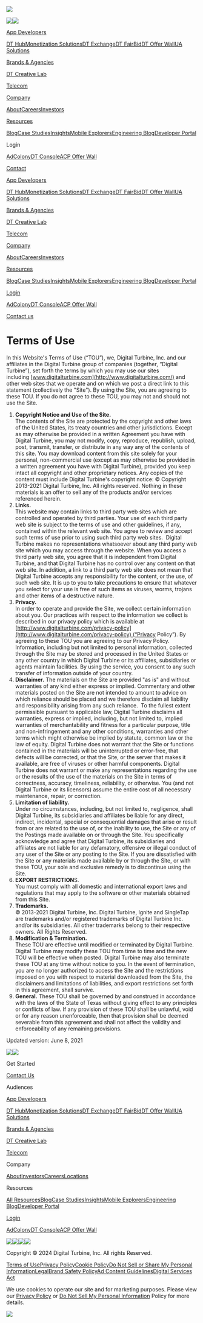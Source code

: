 ![](https://px.ads.linkedin.com/collect/?pid=2666130&fmt=gif) 

[![](https://cdn.prod.website-files.com/6618e372884cbd97db033ea4/661917c5a7cc10c6a4630e9f_logo-digital-turbine.svg)![](https://cdn.prod.website-files.com/6618e372884cbd97db033ea4/661d1550ed5858b5b592dd33_DT%20footer%20mobile%20logo.svg)](https://www.digitalturbine.com/)

[App Developers](https://www.digitalturbine.com/app-developers)

[DT Hub](https://www.digitalturbine.com/dt-hub)[Monetization Solutions](https://www.digitalturbine.com/app-developers#monetizationsolutions)[DT Exchange](https://www.digitalturbine.com/dt-exchange)[DT FairBid](https://www.digitalturbine.com/dt-fairbid)[DT Offer Wall](https://www.digitalturbine.com/dt-offer-wall)[UA Solutions](https://www.digitalturbine.com/ua-solutions)

[Brands & Agencies](https://www.digitalturbine.com/brands-agencies)

[DT Creative Lab](https://www.digitalturbine.com/dt-creative-lab)

[Telecom](https://www.digitalturbine.com/telecom)

[Company](https://www.digitalturbine.com/about)

[About](https://www.digitalturbine.com/about)[Careers](https://www.digitalturbine.com/careers)[Investors](https://ir.digitalturbine.com/)

[Resources](https://www.digitalturbine.com/all-resources)

[Blog](https://www.digitalturbine.com/blog)[Case Studies](https://www.digitalturbine.com/case-studies)[Insights](https://www.digitalturbine.com/insights)[Mobile Explorers](https://www.digitalturbine.com/mobile-explorers)[Engineering Blog](https://www.digitalturbine.com/collection/engineering)[Developer Portal](https://developer.digitalturbine.com/hc/en-us)

Login

[AdColony](https://clients.adcolony.com/login)[DT Console](https://console.fyber.com/login)[ACP Offer Wall](https://acp-edge.fyber.com/login)

[Contact](#)

[](#)

[App Developers](https://www.digitalturbine.com/app-developers)

[DT Hub](https://www.digitalturbine.com/dt-hub)[Monetization Solutions](https://www.digitalturbine.com/app-developers#monetizationsolutions)[DT Exchange](https://www.digitalturbine.com/dt-exchange)[DT FairBid](https://www.digitalturbine.com/dt-fairbid)[DT Offer Wall](https://www.digitalturbine.com/dt-offer-wall)[UA Solutions](https://www.digitalturbine.com/ua-solutions)

[Brands & Agencies](https://www.digitalturbine.com/brands-agencies)

[DT Creative Lab](https://www.digitalturbine.com/dt-creative-lab)

[Telecom](https://www.digitalturbine.com/telecom)

[Company](https://www.digitalturbine.com/about)

[About](https://www.digitalturbine.com/about)[Careers](https://www.digitalturbine.com/careers)[Investors](https://ir.digitalturbine.com/)

[Resources](https://www.digitalturbine.com/all-resources)

[Blog](https://www.digitalturbine.com/blog)[Case Studies](https://www.digitalturbine.com/case-studies)[Insights](https://www.digitalturbine.com/insights)[Mobile Explorers](https://www.digitalturbine.com/mobile-explorers)[Engineering Blog](https://www.digitalturbine.com/collection/engineering)[Developer Portal](https://developer.digitalturbine.com/hc/en-us)

[Login](#)

[AdColony](https://clients.adcolony.com/login)[DT Console](https://console.fyber.com/login)[ACP Offer Wall](https://acp-edge.fyber.com/login)

[Contact us](#)

Terms of Use
============

In this Website's Terms of Use (“TOU”), we, Digital Turbine, Inc. and our affiliates in the Digital Turbine group of companies (together, “Digital Turbine”), set forth the terms by which you may use our sites including [www.digitalturbine.com](http://www.digitalturbine.com/) and other web sites that we operate and on which we post a direct link to this statement (collectively the "Site"). By using the Site, you are agreeing to these TOU. If you do not agree to these TOU, you may not and should not use the Site.

1. **Copyright Notice and Use of the Site.**   
    The contents of the Site are protected by the copyright and other laws of the United States, its treaty countries and other jurisdictions. Except as may otherwise be provided in a written Agreement you have with Digital Turbine, you may not modify, copy, reproduce, republish, upload, post, transmit, transfer, or distribute in any way any of the contents of this site. You may download content from this site solely for your personal, non-commercial use (except as may otherwise be provided in a written agreement you have with Digital Turbine), provided you keep intact all copyright and other proprietary notices. Any copies of the content must include Digital Turbine's copyright notice: © Copyright 2013-2021 Digital Turbine, Inc. All rights reserved. Nothing in these materials is an offer to sell any of the products and/or services referenced herein.
2. **Links.**   
    This website may contain links to third party web sites which are controlled and operated by third parties. Your use of each third party web site is subject to the terms of use and other guidelines, if any, contained within the relevant web site. You agree to review and accept such terms of use prior to using such third party web sites.  Digital Turbine makes no representations whatsoever about any third party web site which you may access through the website. When you access a third party web site, you agree that it is independent from Digital Turbine, and that Digital Turbine has no control over any content on that web site. In addition, a link to a third party web site does not mean that Digital Turbine accepts any responsibility for the content, or the use, of such web site. It is up to you to take precautions to ensure that whatever you select for your use is free of such items as viruses, worms, trojans and other items of a destructive nature.
3. **Privacy.**   
    In order to operate and provide the Site, we collect certain information about you. Our practices with respect to the information we collect is described in our privacy policy which is available at [http://www.digitalturbine.com/privacy-policy](http://www.digitalturbine.com/privacy-policy) (“Privacy Policy”). By agreeing to these TOU you are agreeing to our Privacy Policy. Information, including but not limited to personal information, collected through the Site may be stored and processed in the United States or any other country in which Digital Turbine or its affiliates, subsidiaries or agents maintain facilities. By using the service, you consent to any such transfer of information outside of your country.
4. **Disclaimer.** The materials on the Site are provided "as is" and without warranties of any kind either express or implied. Commentary and other materials posted on the Site are not intended to amount to advice on which reliance should be placed and we therefore disclaim all liability and responsibility arising from any such reliance.  To the fullest extent permissible pursuant to applicable law, Digital Turbine disclaims all warranties, express or implied, including, but not limited to, implied warranties of merchantability and fitness for a particular purpose, title and non-infringement and any other conditions, warranties and other terms which might otherwise be implied by statute, common law or the law of equity. Digital Turbine does not warrant that the Site or functions contained in the materials will be uninterrupted or error-free, that defects will be corrected, or that the Site, or the server that makes it available, are free of viruses or other harmful components. Digital Turbine does not warrant or make any representations regarding the use or the results of the use of the materials on the Site in terms of correctness, accuracy, timeliness, reliability, or otherwise. You (and not Digital Turbine or its licensors) assume the entire cost of all necessary maintenance, repair, or correction.
5. **Limitation of liability.**   
    Under no circumstances, including, but not limited to, negligence, shall Digital Turbine, its subsidiaries and affiliates be liable for any direct, indirect, incidental, special or consequential damages that arise or result from or are related to the use of, or the inability to use, the Site or any of the Postings made available on or through the Site. You specifically acknowledge and agree that Digital Turbine, its subsidiaries and affiliates are not liable for any defamatory, offensive or illegal conduct of any user of the Site or any posting to the Site. If you are dissatisfied with the Site or any materials made available by or through the Site, or with these TOU, your sole and exclusive remedy is to discontinue using the Site.
6. **EXPORT RESTRICTION**S.   
    You must comply with all domestic and international export laws and regulations that may apply to the software or other materials obtained from this Site.
7. **Trademarks.**   
    © 2013-2021 Digital Turbine, Inc. Digital Turbine, Ignite and SingleTap are trademarks and/or registered trademarks of Digital Turbine Inc. and/or its subsidiaries. All other trademarks belong to their respective owners. All Rights Reserved.
8. **Modification & Termination.**   
    These TOU are effective until modified or terminated by Digital Turbine. Digital Turbine may modify these TOU from time to time and the new TOU will be effective when posted. Digital Turbine may also terminate these TOU at any time without notice to you. In the event of termination, you are no longer authorized to access the Site and the restrictions imposed on you with respect to material downloaded from the Site, the disclaimers and limitations of liabilities, and export restrictions set forth in this agreement, shall survive.
9. **General.** These TOU shall be governed by and construed in accordance with the laws of the State of Texas without giving effect to any principles or conflicts of law. If any provision of these TOU shall be unlawful, void or for any reason unenforceable, then that provision shall be deemed severable from this agreement and shall not affect the validity and enforceability of any remaining provisions.

Updated version: June 8, 2021

[![](https://cdn.prod.website-files.com/6618e372884cbd97db033ea4/661917c5a7cc10c6a4630e9f_logo-digital-turbine.svg)![](https://cdn.prod.website-files.com/6618e372884cbd97db033ea4/661d1550ed5858b5b592dd33_DT%20footer%20mobile%20logo.svg)](https://www.digitalturbine.com/)

Get Started

[Contact Us](#)

Audiences

[App Developers](https://www.digitalturbine.com/app-developers)

[DT Hub](https://www.digitalturbine.com/dt-hub)[Monetization Solutions](https://www.digitalturbine.com/app-developers/#monetizationsolutions)[DT Exchange](https://www.digitalturbine.com/dt-exchange)[DT FairBid](https://www.digitalturbine.com/dt-fairbid)[DT Offer Wall](https://www.digitalturbine.com/dt-offer-wall)[UA Solutions](https://www.digitalturbine.com/ua-solutions)

[Brands & Agencies](https://www.digitalturbine.com/brands-agencies)

[DT Creative Lab](https://www.digitalturbine.com/dt-creative-lab)

[Telecom](https://www.digitalturbine.com/telecom)

Company

[About](https://www.digitalturbine.com/about)[Investors](https://ir.digitalturbine.com/)[Careers](https://www.digitalturbine.com/careers)[Locations](https://www.digitalturbine.com/locations)

Resources

[All Resources](https://www.digitalturbine.com/all-resources)[Blog](https://www.digitalturbine.com/blog)[Case Studies](https://www.digitalturbine.com/case-studies)[Insights](https://www.digitalturbine.com/insights)[Mobile Explorers](https://www.digitalturbine.com/mobile-explorers)[Engineering Blog](https://www.digitalturbine.com/collection/engineering)[Developer Portal](https://developer.digitalturbine.com/hc/en-us)

[Login](#)

[AdColony](https://clients.adcolony.com/login)[DT Console](https://console.fyber.com/login)[ACP Offer Wall](https://acp-edge.fyber.com/login)

[![](https://cdn.prod.website-files.com/6618e372884cbd97db033ea4/66680f74c58a74547563dc02_Footer-x-social-icon%201.png)](https://www.twitter.com/digitalturbine)[![](https://cdn.prod.website-files.com/6618e372884cbd97db033ea4/6641a5169776ba564d99671d_facebook-png.png)](https://www.facebook.com/DigitalTurbineInc)[![](https://cdn.prod.website-files.com/6618e372884cbd97db033ea4/6641a44fc03b34d20c9d23a6_linkeding-png.png)](https://www.linkedin.com/company/digital-turbine/)[![](https://cdn.prod.website-files.com/6618e372884cbd97db033ea4/6641a45acf250cf6a0ca0d54_insta-png.png)](https://www.instagram.com/digital_turbine/)

Copyright © 2024 Digital Turbine, Inc. All rights Reserved.

[Terms of Use](https://www.digitalturbine.com/legal/terms-of-use)[Privacy Policy](https://www.digitalturbine.com/legal/privacy-policy)[Cookie Policy](https://www.digitalturbine.com/legal/cookie-policy)[Do Not Sell or Share My Personal Information](https://www.digitalturbine.com/legal/do-not-sell-or-share-my-personal-information-website)[Legal](https://www.digitalturbine.com/legal)[Brand Safety Policy](https://www.digitalturbine.com/legal/brand-safety)[Ad Content Guidelines](https://www.digitalturbine.com/legal/adv-content-guidelines)[Digital Services Act](https://www.digitalturbine.com/legal/dsa)

We use cookies to operate our site and for marketing purposes. Please view our [Privacy Policy](https://www.digitalturbine.com/legal/privacy-policy) or [Do Not Sell My Personal Information](https://www.digitalturbine.com/legal/do-not-sell-or-share-my-personal-information-website) Policy for more details.

![](“https://www.facebook.com/tr?id=547747572565535&ev=PageView&noscript=1”)